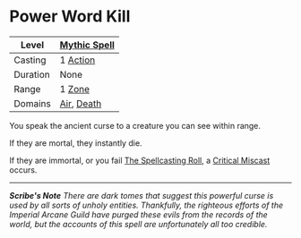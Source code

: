# Power Word Kill

| Level    | [Mythic Spell]({Mythic%20Spells}.md)                                         |
| -------- | ---------------------------------------------------------------------------- |
| Casting  | 1 [Action](../../../../Game%20Procedures/Core%20Procedures/Action.md)        |
| Duration | None                                                                         |
| Range    | 1 [Zone](../../../../Game%20Procedures/Core%20Procedures/Zone.md)            |
| Domains  | [Air](../../Spell%20Domains/Air.md), [Death](../../Spell%20Domains/Death.md) |

You speak the ancient curse to a creature you can see within range.

If they are mortal, they instantly die.

If they are immortal, or you fail [The Spellcasting Roll](../../../Spellcasting/Spellcasting.md#The%20Spellcasting%20Roll), a [Critical Miscast](../../../../Game%20Procedures/Die%20Rolling%20Mechanics/Critical%20Miscast.md) occurs.

---
***Scribe's Note***
*There are dark tomes that suggest this powerful curse is used by all sorts of unholy entities. Thankfully, the righteous efforts of the Imperial Arcane Guild have purged these evils from the records of the world, but the accounts of this spell are unfortunately all too credible.*
